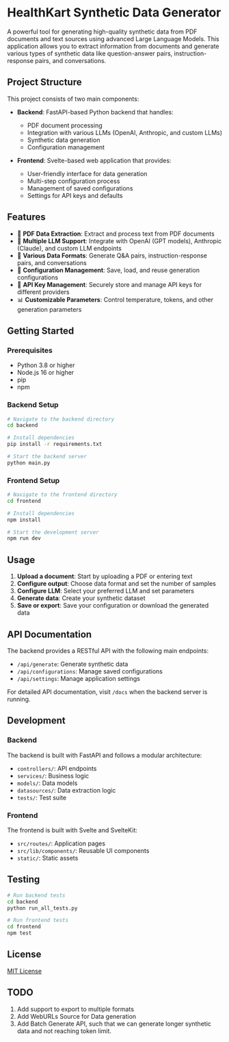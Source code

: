 # HealthKart Synthetic Data Generator

A powerful tool for generating high-quality synthetic data from PDF documents and text sources using advanced Large Language Models. This application allows you to extract information from documents and generate various types of synthetic data like question-answer pairs, instruction-response pairs, and conversations.

## Project Structure

This project consists of two main components:

- **Backend**: FastAPI-based Python backend that handles:
  - PDF document processing
  - Integration with various LLMs (OpenAI, Anthropic, and custom LLMs)
  - Synthetic data generation
  - Configuration management

- **Frontend**: Svelte-based web application that provides:
  - User-friendly interface for data generation
  - Multi-step configuration process
  - Management of saved configurations
  - Settings for API keys and defaults

## Features

- 📄 **PDF Data Extraction**: Extract and process text from PDF documents
- 🤖 **Multiple LLM Support**: Integrate with OpenAI (GPT models), Anthropic (Claude), and custom LLM endpoints
- 🔄 **Various Data Formats**: Generate Q&A pairs, instruction-response pairs, and conversations
- 💾 **Configuration Management**: Save, load, and reuse generation configurations
- 🔑 **API Key Management**: Securely store and manage API keys for different providers
- 📊 **Customizable Parameters**: Control temperature, tokens, and other generation parameters

## Getting Started

### Prerequisites

- Python 3.8 or higher
- Node.js 16 or higher
- pip
- npm

### Backend Setup

```bash
# Navigate to the backend directory
cd backend

# Install dependencies
pip install -r requirements.txt

# Start the backend server
python main.py
```

### Frontend Setup

```bash
# Navigate to the frontend directory
cd frontend

# Install dependencies
npm install

# Start the development server
npm run dev
```

## Usage

1. **Upload a document**: Start by uploading a PDF or entering text
2. **Configure output**: Choose data format and set the number of samples
3. **Configure LLM**: Select your preferred LLM and set parameters
4. **Generate data**: Create your synthetic dataset
5. **Save or export**: Save your configuration or download the generated data

## API Documentation

The backend provides a RESTful API with the following main endpoints:

- `/api/generate`: Generate synthetic data
- `/api/configurations`: Manage saved configurations
- `/api/settings`: Manage application settings

For detailed API documentation, visit `/docs` when the backend server is running.

## Development

### Backend

The backend is built with FastAPI and follows a modular architecture:

- `controllers/`: API endpoints
- `services/`: Business logic
- `models/`: Data models
- `datasources/`: Data extraction logic
- `tests/`: Test suite

### Frontend

The frontend is built with Svelte and SvelteKit:

- `src/routes/`: Application pages
- `src/lib/components/`: Reusable UI components
- `static/`: Static assets

## Testing

```bash
# Run backend tests
cd backend
python run_all_tests.py

# Run frontend tests
cd frontend
npm test
```

## License

[MIT License](LICENSE)

## TODO
1. Add support to export to multiple formats
2. Add WebURLs Source for Data generation
3. Add Batch Generate API, such that we can generate longer synthetic data and not reaching token limit.